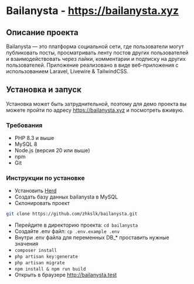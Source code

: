# Bailanysta - https://bailanysta.xyz

## Описание проекта
Bailanysta — это платформа социальной сети, где пользователи могут публиковать посты, просматривать ленту постов других пользователей и взаимодействовать через лайки, комментарии и подписку на других пользователей. Приложение реализовано в виде веб-приложения с использованием Laravel, Livewire & TailwindCSS.

## Установка и запуск
Установка может быть затруднительной, поэтому для демо проекта вы можете пройти по адресу https://bailanysta.xyz и посмотреть вживую.

### Требования
- PHP 8.3 и выше
- MySQL 8
- Node.js (версия 20 или выше)
- npm
- Git

### Инструкции по установке
- Установить [Herd](https://herd.laravel.com/)
- Создать базу данных bailanysta в MySQL
- Склонировать проект 
```bash
git clone https://github.com/zhkslk/bailanysta.git
```
- Перейдите в директорию проекта: `cd bailanysta`
- Создайте .env файл: `cp .env.example .env`
- Внутри .env файла для переменных DB_* проставить нужные значения
- `composer install`
- `php artisan key:generate`
- `php artisan migrate`
- `npm install & npm run build`
- Открыть в браузере http://bailanysta.test
